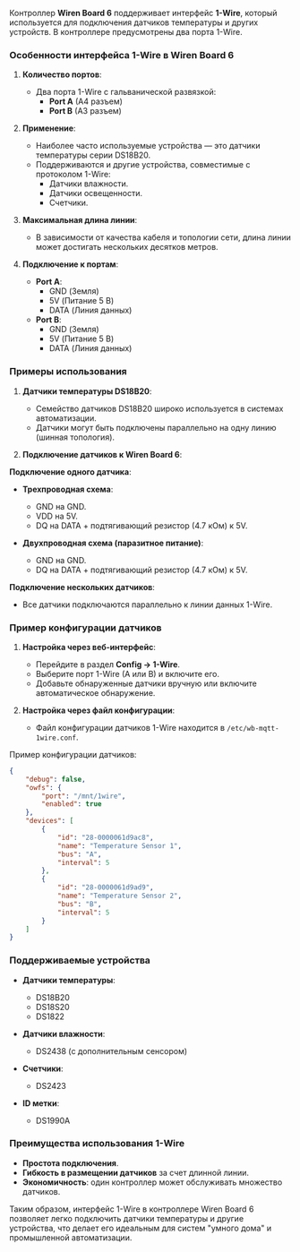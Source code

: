 Контроллер **Wiren Board 6** поддерживает интерфейс **1-Wire**, который используется для подключения датчиков температуры и других устройств. В контроллере предусмотрены два порта 1-Wire.

### Особенности интерфейса 1-Wire в Wiren Board 6

1. **Количество портов**:
   - Два порта 1-Wire с гальванической развязкой:
     - **Port A** (A4 разъем)
     - **Port B** (A3 разъем)

2. **Применение**:
   - Наиболее часто используемые устройства — это датчики температуры серии DS18B20.
   - Поддерживаются и другие устройства, совместимые с протоколом 1-Wire:
     - Датчики влажности.
     - Датчики освещенности.
     - Счетчики.

3. **Максимальная длина линии**:
   - В зависимости от качества кабеля и топологии сети, длина линии может достигать нескольких десятков метров.

4. **Подключение к портам**:
   - **Port A**:
     - GND (Земля)
     - 5V (Питание 5 В)
     - DATA (Линия данных)
   - **Port B**:
     - GND (Земля)
     - 5V (Питание 5 В)
     - DATA (Линия данных)

### Примеры использования

1. **Датчики температуры DS18B20**:
   - Семейство датчиков DS18B20 широко используется в системах автоматизации.
   - Датчики могут быть подключены параллельно на одну линию (шинная топология).

2. **Подключение датчиков к Wiren Board 6**:

**Подключение одного датчика**:

- **Трехпроводная схема**:
  - GND на GND.
  - VDD на 5V.
  - DQ на DATA + подтягивающий резистор (4.7 кОм) к 5V.
  
- **Двухпроводная схема (паразитное питание)**:
  - GND на GND.
  - DQ на DATA + подтягивающий резистор (4.7 кОм) к 5V.

**Подключение нескольких датчиков**:

- Все датчики подключаются параллельно к линии данных 1-Wire.

### Пример конфигурации датчиков

1. **Настройка через веб-интерфейс**:
   - Перейдите в раздел **Config → 1-Wire**.
   - Выберите порт 1-Wire (A или B) и включите его.
   - Добавьте обнаруженные датчики вручную или включите автоматическое обнаружение.

2. **Настройка через файл конфигурации**:
   - Файл конфигурации датчиков 1-Wire находится в `/etc/wb-mqtt-1wire.conf`.

Пример конфигурации датчиков:

```json
{
    "debug": false,
    "owfs": {
        "port": "/mnt/1wire",
        "enabled": true
    },
    "devices": [
        {
            "id": "28-0000061d9ac8",
            "name": "Temperature Sensor 1",
            "bus": "A",
            "interval": 5
        },
        {
            "id": "28-0000061d9ad9",
            "name": "Temperature Sensor 2",
            "bus": "B",
            "interval": 5
        }
    ]
}
```

### Поддерживаемые устройства

- **Датчики температуры**:
  - DS18B20
  - DS18S20
  - DS1822
  
- **Датчики влажности**:
  - DS2438 (с дополнительным сенсором)

- **Счетчики**:
  - DS2423

- **ID метки**:
  - DS1990A
  
### Преимущества использования 1-Wire

- **Простота подключения**.
- **Гибкость в размещении датчиков** за счет длинной линии.
- **Экономичность**: один контроллер может обслуживать множество датчиков.

Таким образом, интерфейс 1-Wire в контроллере Wiren Board 6 позволяет легко подключить датчики температуры и другие устройства, что делает его идеальным для систем "умного дома" и промышленной автоматизации.
